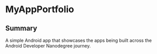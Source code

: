 # MyAppPortfolio

## Summary

A simple Android app that showcases the apps being built across the Android Developer Nanodegree journey.
